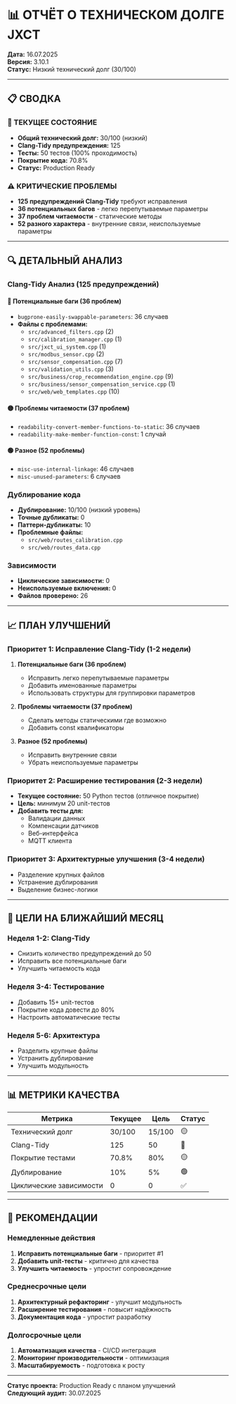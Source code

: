 # 📊 ОТЧЁТ О ТЕХНИЧЕСКОМ ДОЛГЕ JXCT

**Дата:** 16.07.2025  
**Версия:** 3.10.1  
**Статус:** Низкий технический долг (30/100)

---

## 📋 СВОДКА

### 🎯 ТЕКУЩЕЕ СОСТОЯНИЕ
- **Общий технический долг:** 30/100 (низкий)
- **Clang-Tidy предупреждения:** 125
- **Тесты:** 50 тестов (100% проходимость)
- **Покрытие кода:** 70.8%
- **Статус:** Production Ready

### ⚠️ КРИТИЧЕСКИЕ ПРОБЛЕМЫ
- **125 предупреждений Clang-Tidy** требуют исправления
- **36 потенциальных багов** - легко перепутываемые параметры
- **37 проблем читаемости** - статические методы
- **52 разного характера** - внутренние связи, неиспользуемые параметры

---

## 🔍 ДЕТАЛЬНЫЙ АНАЛИЗ

### Clang-Tidy Анализ (125 предупреждений)

#### 🔴 Потенциальные баги (36 проблем)
- `bugprone-easily-swappable-parameters`: 36 случаев
- **Файлы с проблемами:**
  - `src/advanced_filters.cpp` (2)
  - `src/calibration_manager.cpp` (1)
  - `src/jxct_ui_system.cpp` (1)
  - `src/modbus_sensor.cpp` (2)
  - `src/sensor_compensation.cpp` (7)
  - `src/validation_utils.cpp` (3)
  - `src/business/crop_recommendation_engine.cpp` (9)
  - `src/business/sensor_compensation_service.cpp` (1)
  - `src/web/web_templates.cpp` (10)

#### 🟡 Проблемы читаемости (37 проблем)
- `readability-convert-member-functions-to-static`: 36 случаев
- `readability-make-member-function-const`: 1 случай

#### 🟢 Разное (52 проблемы)
- `misc-use-internal-linkage`: 46 случаев
- `misc-unused-parameters`: 6 случаев

### Дублирование кода
- **Дублирование:** 10/100 (низкий уровень)
- **Точные дубликаты:** 0
- **Паттерн-дубликаты:** 10
- **Проблемные файлы:**
  - `src/web/routes_calibration.cpp`
  - `src/web/routes_data.cpp`

### Зависимости
- **Циклические зависимости:** 0
- **Неиспользуемые включения:** 0
- **Файлов проверено:** 26

---

## 📈 ПЛАН УЛУЧШЕНИЙ

### Приоритет 1: Исправление Clang-Tidy (1-2 недели)
1. **Потенциальные баги (36 проблем)**
   - Исправить легко перепутываемые параметры
   - Добавить именованные параметры
   - Использовать структуры для группировки параметров

2. **Проблемы читаемости (37 проблем)**
   - Сделать методы статическими где возможно
   - Добавить const квалификаторы

3. **Разное (52 проблемы)**
   - Исправить внутренние связи
   - Убрать неиспользуемые параметры

### Приоритет 2: Расширение тестирования (2-3 недели)
- **Текущее состояние:** 50 Python тестов (отличное покрытие)
- **Цель:** минимум 20 unit-тестов
- **Добавить тесты для:**
  - Валидации данных
  - Компенсации датчиков
  - Веб-интерфейса
  - MQTT клиента

### Приоритет 3: Архитектурные улучшения (3-4 недели)
- Разделение крупных файлов
- Устранение дублирования
- Выделение бизнес-логики

---

## 🎯 ЦЕЛИ НА БЛИЖАЙШИЙ МЕСЯЦ

### Неделя 1-2: Clang-Tidy
- Снизить количество предупреждений до 50
- Исправить все потенциальные баги
- Улучшить читаемость кода

### Неделя 3-4: Тестирование
- Добавить 15+ unit-тестов
- Покрытие кода довести до 80%
- Настроить автоматические тесты

### Неделя 5-6: Архитектура
- Разделить крупные файлы
- Устранить дублирование
- Улучшить модульность

---

## 📊 МЕТРИКИ КАЧЕСТВА

| Метрика | Текущее | Цель | Статус |
|---------|---------|------|--------|
| Технический долг | 30/100 | 15/100 | 🟡 |
| Clang-Tidy | 125 | 50 | 🔴 |
| Покрытие тестами | 70.8% | 80% | 🟡 |
| Дублирование | 10% | 5% | 🟢 |
| Циклические зависимости | 0 | 0 | ✅ |

---

## 🚀 РЕКОМЕНДАЦИИ

### Немедленные действия
1. **Исправить потенциальные баги** - приоритет #1
2. **Добавить unit-тесты** - критично для качества
3. **Улучшить читаемость** - упростит сопровождение

### Среднесрочные цели
1. **Архитектурный рефакторинг** - улучшит модульность
2. **Расширение тестирования** - повысит надёжность
3. **Документация кода** - упростит разработку

### Долгосрочные цели
1. **Автоматизация качества** - CI/CD интеграция
2. **Мониторинг производительности** - оптимизация
3. **Масштабируемость** - подготовка к росту

---

**Статус проекта:** Production Ready с планом улучшений  
**Следующий аудит:** 30.07.2025 
